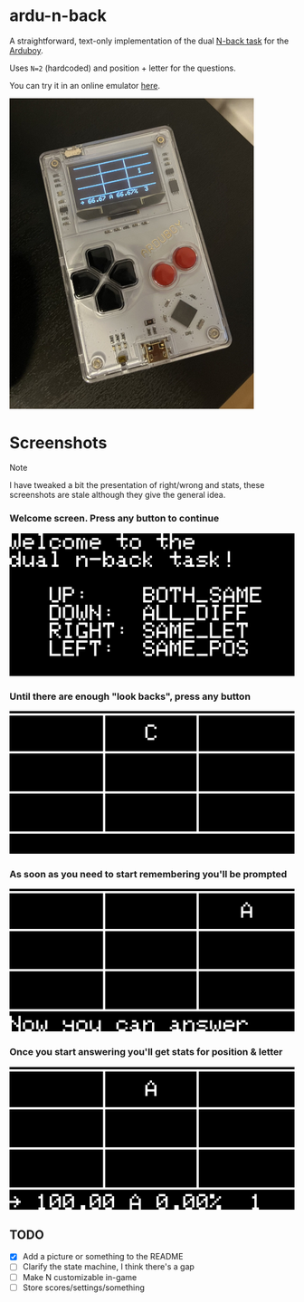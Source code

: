 # ardu-n-back

A straightforward, text-only implementation of the dual [N-back task](https://en.wikipedia.org/wiki/N-back) for the [Arduboy](https://www.arduboy.com). 

Uses `N=2` (hardcoded) and position + letter for the questions.

You can try it in an online emulator [here](https://felipemanga.github.io/ProjectABE/?url=https://raw.githubusercontent.com/rberenguel/ardu-n-back/main/build/arduino.avr.leonardo/ardu-n-back.ino.hex).

<img src="images/Pic.jpg" width=432/>

# Screenshots

> [!NOTE]
> I have tweaked a bit the presentation of right/wrong and stats, these screenshots are stale although they give the general idea.

### Welcome screen. Press any button to continue

![](images/Home.png)

### Until there are enough "look backs", press any button

![](images/Step1.png)

### As soon as you need to start remembering you'll be prompted

![](images/Step2.png)

### Once you start answering you'll get stats for position & letter

![](images/Step3.png)

## TODO

- [x] Add a picture or something to the README
- [ ] Clarify the state machine, I think there's a gap
- [ ] Make N customizable in-game
- [ ] Store scores/settings/something
